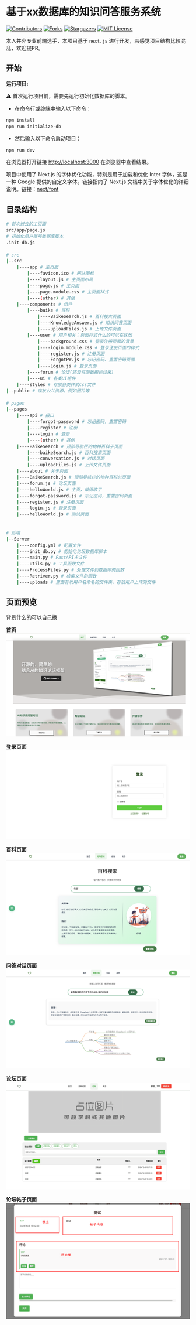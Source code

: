 # 基于xx数据库的知识问答服务系统

<!-- PROJECT SHIELDS -->
[![Contributors][contributors-shield]][contributors-url]
[![Forks][forks-shield]][forks-url]
[![Stargazers][stars-shield]][stars-url]
[![MIT License][license-shield]][license-url]
<!-- PROJECT LOGO -->

本人并非专业前端选手，本项目基于 `next.js` 进行开发，若感觉项目结构比较混乱，欢迎提PR。


## 开始
**运行项目:**

⚠️ 首次运行项目前，需要先运行初始化数据库的脚本。
- 在命令行或终端中输入以下命令：
```bash
npm install
npm run initialize-db
```

- 然后输入以下命令启动项目：
```bash
npm run dev
```

在浏览器打开链接 [http://localhost:3000](http://localhost:3000) 在浏览器中查看结果。

项目中使用了 Next.js 的字体优化功能，特别是用于加载和优化 Inter 字体，这是一种 Google 提供的自定义字体。链接指向了 Next.js 文档中关于字体优化的详细说明。链接：[next/font](https://nextjs.org/docs/basic-features/font-optimization)

## 目录结构
```bash
# 首次进去的主页面
src/app/page.js
# 初始化用户账号数据库脚本
.init-db.js

# src
|--src
    |----app # 主页面
        |----favicon.ico # 网站图标
        |----layout.js # 主页面布局
        |----page.js # 主页面
        |----page.module.css # 主页面样式
        |----(other) # 其他
    |----components # 组件
        |----baike # 百科
            |----BaikeSearch.js # 百科搜索页面
            |----KnowledgeAnswer.js # 知识问答页面
            |----uploadFiles.js # 上传文件页面
        |----user # 用户相关；页面样式什么的可以在这改
            |----background.css # 登录注册页面的背景
            |----login.module.css # 登录注册页面的样式
            |----register.js # 注册页面
            |----ForgotPW.js # 忘记密码、重置密码页面
            |----Login.js # 登录页面
        |----forum # 论坛(还没将函数搬运过来)
        |----ui # 各类UI组件
    |----styles # 存放各类样式css文件
|--public # 存放公共资源，例如图片等

# pages
|--pages
    |----api # 接口
        |----forgot-password # 忘记密码，重置密码
        |----register # 注册
        |----login # 登录
        |----(other) # 其他
    |----BaikeSearch # 顶部导航栏的物种百科子页面
        |----baikeSearch.js # 百科搜索页面
        |----conversation.js # 对话页面
        |----uploadFiles.js # 上传文件页面
    |----about # 关于页面
    |----BaikeSearch.js # 顶部导航栏的物种百科总页面
    |----forum.js # 论坛页面
    |----helloWorld.js # 主页，懒得改了
    |----forgot-password.js # 忘记密码，重置密码页面
    |----register.js # 注册页面
    |----login.js # 登录页面
    |----helloWorld.js # 测试页面


# 后端
|--Server
    |----config.yml # 配置文件
    |----init_db.py # 初始化论坛数据库脚本
    |----main.py # FastAPI主文件
    |----utils.py # 工具函数文件
    |----ProcessFiles.py # 处理文件到数据库的函数
    |----Retriver.py # 检索文件的函数
    |----uploads # 里面有以用户名命名的文件夹，存放用户上传的文件
```


## 页面预览

背景什么的可以自己换

**首页**
![首页](./public/imgs/首页.jpg)

**登录页面**
![登录](./public/imgs/登录.png)

**百科页面**
![百科](./public/imgs/百科.png)

**问答对话页面**
![问答对话](./public/imgs/问答.png)

**论坛页面**
![论坛](./public/imgs/论坛主页.png)

**论坛帖子页面**
![论坛帖子](./public/imgs/帖子详情.png)
<!-- links -->
[your-project-path]:Chal1ce/A-Single-Framework-For-KnowledgeBaseQA
[contributors-shield]: https://img.shields.io/github/contributors/Chal1ce/A-Single-Framework-For-KnowledgeBaseQA.svg?style=flat-square
[contributors-url]: https://github.com/Chal1ce/A-Single-Framework-For-KnowledgeBaseQA/graphs/contributors
[forks-shield]: https://img.shields.io/github/forks/Chal1ce/A-Single-Framework-For-KnowledgeBaseQA.svg?style=flat-square
[forks-url]: https://github.com/Chal1ce/A-Single-Framework-For-KnowledgeBaseQA/network/members
[stars-shield]: https://img.shields.io/github/stars/Chal1ce/A-Single-Framework-For-KnowledgeBaseQA.svg?style=flat-square
[stars-url]: https://github.com/Chal1ce/A-Single-Framework-For-KnowledgeBaseQA/stargazers
[issues-shield]: https://img.shields.io/github/issues/Chal1ce/A-Single-Framework-For-KnowledgeBaseQA.svg?style=flat-square
[issues-url]: https://img.shields.io/github/issues/Chal1ce/A-Single-Framework-For-KnowledgeBaseQA.svg
[license-shield]: https://img.shields.io/github/license/Chal1ce/A-Single-Framework-For-KnowledgeBaseQA.svg?style=flat-square
[license-url]: https://github.com/Chal1ce/A-Single-Framework-For-KnowledgeBaseQA/blob/master/LICENSE.txt
[linkedin-shield]: https://img.shields.io/badge/-LinkedIn-black.svg?style=flat-square&logo=linkedin&colorB=555
[linkedin-url]: https://linkedin.com/in/shaojintian
